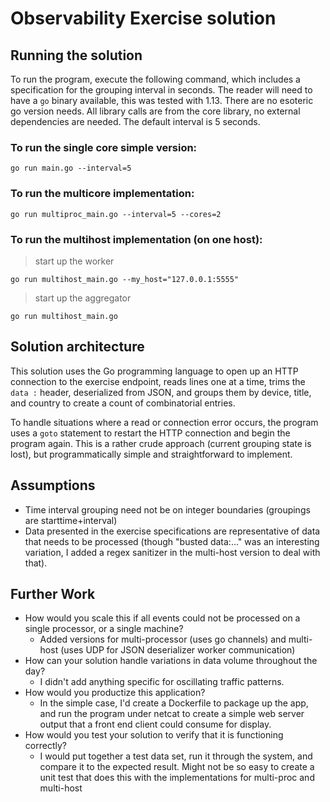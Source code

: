 # Observability Exercise solution

## Running the solution

To run the program, execute the following command, which includes a specification for the grouping interval in seconds. The reader will need to have a `go` binary available, this was tested with 1.13. There are no esoteric go version needs. All library calls are from the core library, no external dependencies are needed. The default interval is 5 seconds.

### To run the single core simple version:
`go run main.go --interval=5`

### To run the multicore implementation:

`go run multiproc_main.go --interval=5 --cores=2`

### To run the multihost implementation (on one host):

> start up the worker

`go run multihost_main.go --my_host="127.0.0.1:5555"`

> start up the aggregator

`go run multihost_main.go`


## Solution architecture

This solution uses the Go programming language to open up an HTTP connection to the exercise endpoint, reads lines one at a time, trims the `data :` header, deserialized from JSON, and groups them by device, title, and country to create a count of combinatorial entries.

To handle situations where a read or connection error occurs, the program uses a `goto` statement to restart the HTTP connection and begin the program again. This is a rather crude approach (current grouping state is lost), but programmatically simple and straightforward to implement.

## Assumptions

* Time interval grouping need not be on integer boundaries (groupings are starttime+interval)
* Data presented in the exercise specifications are representative of data that needs to be processed (though "busted data:..." was an interesting variation, I added a regex sanitizer in the multi-host version to deal with that).

## Further Work

* How would you scale this if all events could not be processed on a single processor, or a single machine?
    * Added versions for multi-processor (uses go channels) and multi-host (uses UDP for JSON deserializer worker communication)
* How can your solution handle variations in data volume throughout the day?
    * I didn't add anything specific for oscillating traffic patterns.
* How would you productize this application?
    * In the simple case, I'd create a Dockerfile to package up the app, and run the program under netcat to create a simple web server output that a front end client could consume for display.
* How would you test your solution to verify that it is functioning correctly?
    * I would put together a test data set, run it through the system, and compare it to the expected result. Might not be so easy to create a unit test that does this with the implementations for multi-proc and multi-host
